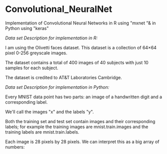 # Convolutional_NeuralNet
Implementation of Convolutional Neural Networks in R using "mxnet "& in Python using "keras"

*Data set Description for implementation in R:*

I am using the Olivetti faces dataset. This dataset is a collection of 64×64 pixel 0-256 greyscale images.

The dataset contains a total of 400 images of 40 subjects with just 10 samples for each subject.

The dataset is credited to AT&T Laboratories Cambridge.

*Data set Description for implementation in Python:*

Every MNIST data point has two parts: an image of a handwritten digit and a corresponding label.

We'll call the images "x" and the labels "y". 

Both the training set and test set contain images and their corresponding labels; for example the training images are mnist.train.images and the training labels are mnist.train.labels.

Each image is 28 pixels by 28 pixels. We can interpret this as a big array of numbers:



